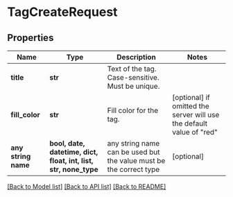# TagCreateRequest


## Properties
Name | Type | Description | Notes
------------ | ------------- | ------------- | -------------
**title** | **str** | Text of the tag. Case-sensitive. Must be unique. | 
**fill_color** | **str** | Fill color for the tag. | [optional]  if omitted the server will use the default value of "red"
**any string name** | **bool, date, datetime, dict, float, int, list, str, none_type** | any string name can be used but the value must be the correct type | [optional]

[[Back to Model list]](../README.md#documentation-for-models) [[Back to API list]](../README.md#documentation-for-api-endpoints) [[Back to README]](../README.md)


